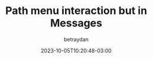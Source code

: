 ---
title: "Path menu interaction but in Messages"
author: "betraydan"
date: 2023-10-05T10:20:48-03:00
draft: false
type: "post"
layout: "single"
tags: ['App']
source: "X"
source_link: "https://twitter.com/Betraydan/status/1707362179677139420"
media: "/uploads/twitter.com_1696511889181.mp4"
media_type: "video"
---
